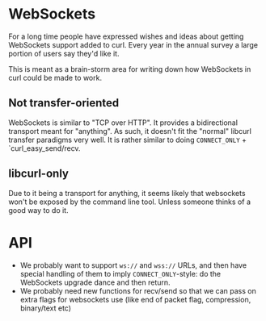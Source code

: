 # WebSockets

For a long time people have expressed wishes and ideas about getting WebSockets support added to curl. Every year in the annual survey a large portion of users say they'd like it.

This is meant as a brain-storm area for writing down how WebSockets in curl could be made to work.

## Not transfer-oriented

WebSockets is similar to "TCP over HTTP". It provides a bidirectional transport meant for "anything". As such, it doesn't fit the "normal" libcurl transfer paradigms very well. It is rather similar to doing `CONNECT_ONLY` + `curl_easy_send/recv.

## libcurl-only

Due to it being a transport for anything, it seems likely that websockets won't be exposed by the command line tool. Unless someone thinks of a good way to do it.

# API

- We probably want to support `ws://` and `wss://` URLs, and then have special handling of them to imply `CONNECT_ONLY`-style: do the WebSockets upgrade dance and then return.
- We probably need new functions for recv/send so that we can pass on extra flags for websockets use (like end of packet flag, compression, binary/text etc)

